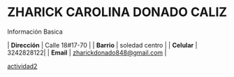 # ZHARICK CAROLINA DONADO CALIZ
Información Basica

| **Dirección** | Calle 18#17-70 |
| **Barrio** | soledad centro |
| **Celular** | 3242828122|
| **Email** | zharickdonado848@gmail.com |

[actividad2](buscarcedulas.md)
